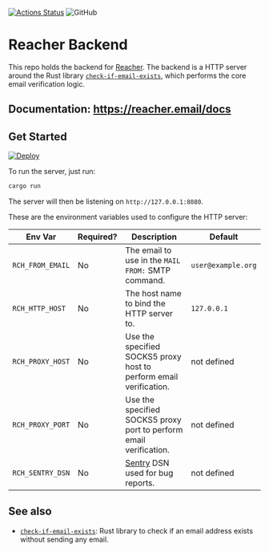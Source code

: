 [![Actions Status](https://github.com/reacherhq/backend/workflows/pr/badge.svg)](https://github.com/reacherhq/backend/actions)
![GitHub](https://img.shields.io/github/license/reacherhq/backend.svg)

# Reacher Backend

This repo holds the backend for [Reacher](https://reacherhq.github.io/). The backend is a HTTP server around the Rust library [`check-if-email-exists`](https://github.com/amaurymartiny/check-if-email-exists), which performs the core email verification logic.

## Documentation: https://reacher.email/docs

## Get Started

[![Deploy](https://www.herokucdn.com/deploy/button.svg)](https://heroku.com/deploy?template=https://github.com/reacherhq/backend)

To run the server, just run:

```bash
cargo run
```

The server will then be listening on `http://127.0.0.1:8080`.

These are the environment variables used to configure the HTTP server:

| Env Var          | Required? | Description                                                        | Default            |
| ---------------- | --------- | ------------------------------------------------------------------ | ------------------ |
| `RCH_FROM_EMAIL` | No        | The email to use in the `MAIL FROM:` SMTP command.                 | `user@example.org` |
| `RCH_HTTP_HOST`  | No        | The host name to bind the HTTP server to.                          | `127.0.0.1`        |
| `RCH_PROXY_HOST` | No        | Use the specified SOCKS5 proxy host to perform email verification. | not defined        |
| `RCH_PROXY_PORT` | No        | Use the specified SOCKS5 proxy port to perform email verification. | not defined        |
| `RCH_SENTRY_DSN` | No        | [Sentry](https://sentry.io) DSN used for bug reports.              | not defined        |

## See also

-   [`check-if-email-exists`](https://github.com/amaurymartiny/check-if-email-exists): Rust library to check if an email address exists without sending any email.
